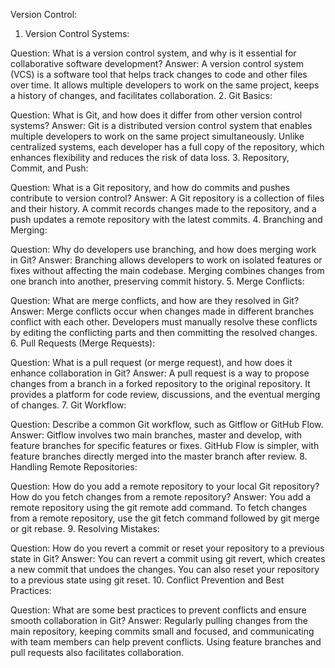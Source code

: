 Version Control:

1. Version Control Systems:

Question: What is a version control system, and why is it essential for collaborative software development?
Answer: A version control system (VCS) is a software tool that helps track changes to code and other files over time. It allows multiple developers to work on the same project, keeps a history of changes, and facilitates collaboration.
2. Git Basics:

Question: What is Git, and how does it differ from other version control systems?
Answer: Git is a distributed version control system that enables multiple developers to work on the same project simultaneously. Unlike centralized systems, each developer has a full copy of the repository, which enhances flexibility and reduces the risk of data loss.
3. Repository, Commit, and Push:

Question: What is a Git repository, and how do commits and pushes contribute to version control?
Answer: A Git repository is a collection of files and their history. A commit records changes made to the repository, and a push updates a remote repository with the latest commits.
4. Branching and Merging:

Question: Why do developers use branching, and how does merging work in Git?
Answer: Branching allows developers to work on isolated features or fixes without affecting the main codebase. Merging combines changes from one branch into another, preserving commit history.
5. Merge Conflicts:

Question: What are merge conflicts, and how are they resolved in Git?
Answer: Merge conflicts occur when changes made in different branches conflict with each other. Developers must manually resolve these conflicts by editing the conflicting parts and then committing the resolved changes.
6. Pull Requests (Merge Requests):

Question: What is a pull request (or merge request), and how does it enhance collaboration in Git?
Answer: A pull request is a way to propose changes from a branch in a forked repository to the original repository. It provides a platform for code review, discussions, and the eventual merging of changes.
7. Git Workflow:

Question: Describe a common Git workflow, such as Gitflow or GitHub Flow.
Answer: Gitflow involves two main branches, master and develop, with feature branches for specific features or fixes. GitHub Flow is simpler, with feature branches directly merged into the master branch after review.
8. Handling Remote Repositories:

Question: How do you add a remote repository to your local Git repository? How do you fetch changes from a remote repository?
Answer: You add a remote repository using the git remote add command. To fetch changes from a remote repository, use the git fetch command followed by git merge or git rebase.
9. Resolving Mistakes:

Question: How do you revert a commit or reset your repository to a previous state in Git?
Answer: You can revert a commit using git revert, which creates a new commit that undoes the changes. You can also reset your repository to a previous state using git reset.
10. Conflict Prevention and Best Practices:

Question: What are some best practices to prevent conflicts and ensure smooth collaboration in Git?
Answer: Regularly pulling changes from the main repository, keeping commits small and focused, and communicating with team members can help prevent conflicts. Using feature branches and pull requests also facilitates collaboration.